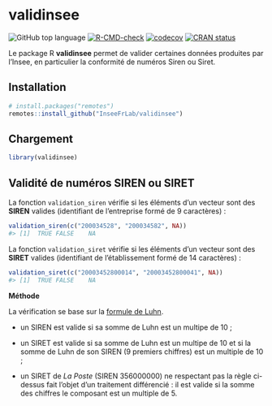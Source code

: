 
<!-- README.md is generated from README.Rmd. Please edit that file -->

# validinsee

<!-- badges: start -->

![GitHub top
language](https://img.shields.io/github/languages/top/InseeFrLab/validinsee)
[![R-CMD-check](https://github.com/InseeFrLab/validinsee/actions/workflows/R-CMD-check.yaml/badge.svg)](https://github.com/InseeFrLab/validinsee/actions/workflows/R-CMD-check.yaml)
[![codecov](https://codecov.io/gh/InseeFrLab/validinsee/branch/main/graph/badge.svg)](https://codecov.io/gh/InseeFrLab/validinsee)
[![CRAN
status](https://www.r-pkg.org/badges/version/validinsee)](https://cran.r-project.org/package=validinsee)
<!-- badges: end -->

Le package R **validinsee** permet de valider certaines données
produites par l’Insee, en particulier la conformité de numéros Siren ou
Siret.

## Installation

``` r
# install.packages("remotes")
remotes::install_github("InseeFrLab/validinsee")
```

## Chargement

``` r
library(validinsee)
```

## Validité de numéros SIREN ou SIRET

La fonction `validation_siren` vérifie si les éléments d’un vecteur sont
des **SIREN** valides (identifiant de l’entreprise formé de 9
caractères) :

``` r
validation_siren(c("200034528", "200034582", NA))
#> [1]  TRUE FALSE    NA
```

La fonction `validation_siret` vérifie si les éléments d’un vecteur sont
des **SIRET** valides (identifiant de l’établissement formé de 14
caractères) :

``` r
validation_siret(c("20003452800014", "20003452800041", NA))
#> [1]  TRUE FALSE    NA
```

**Méthode**

La vérification se base sur la [formule de
Luhn](https://fr.wikipedia.org/wiki/Formule_de_Luhn).

-   un SIREN est valide si sa somme de Luhn est un multipe de 10 ;

-   un SIRET est valide si sa somme de Luhn est un multipe de 10 et si
    la somme de Luhn de son SIREN (9 premiers chiffres) est un multiple
    de 10 ;

-   un SIRET de *La Poste* (SIREN 356000000) ne respectant pas la règle
    ci-dessus fait l’objet d’un traitement différencié : il est valide
    si la somme des chiffres le composant est un multiple de 5.
